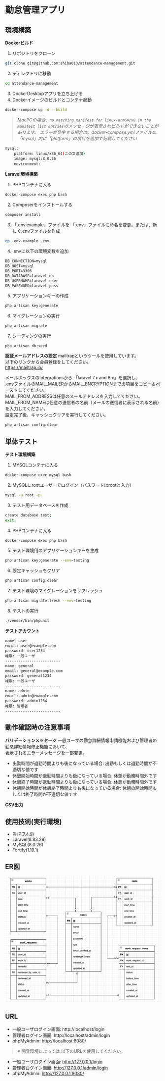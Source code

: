 # 勤怠管理アプリ

## 環境構築
**Dockerビルド**
1. リポジトリをクローン
``` bash
git clone git@github.com:shiba013/attendance-management.git
```
2. ディレクトリに移動
``` bash
cd attendance-management
```
3. DockerDesktopアプリを立ち上げる
4. Dockerイメージのビルドとコンテナ起動
``` bash
docker-compose up -d --build
```

> *MacPCの場合、`no matching manifest for linux/arm64/v8 in the manifest list entries`のメッセージが表示されビルドができないことがあります。
エラーが発生する場合は、docker-compose.ymlファイルの「mysql」内に「platform」の項目を追加で記載してください*
``` bash
mysql:
    platform: linux/x86_64(この文追加)
    image: mysql:8.0.26
    environment:
```

**Laravel環境構築**
1. PHPコンテナに入る
``` bash
docker-compose exec php bash
```
2. Composerをインストールする
``` bash
composer install
```
3. 「.env.example」ファイルを 「.env」ファイルに命名を変更。または、新しく.envファイルを作成
``` bash
cp .env.example .env
```
4. .envに以下の環境変数を追加
``` text
DB_CONNECTION=mysql
DB_HOST=mysql
DB_PORT=3306
DB_DATABASE=laravel_db
DB_USERNAME=laravel_user
DB_PASSWORD=laravel_pass
```
5. アプリケーションキーの作成
``` bash
php artisan key:generate
```
6. マイグレーションの実行
``` bash
php artisan migrate
```
7. シーディングの実行
``` bash
php artisan db:seed
```

**認証メールアドレスの設定**
mailtrapというツールを使用しています。<br>
以下のリンクから会員登録をしてください。<br>
https://mailtrap.io/

メールボックスのIntegrationsから 「laravel 7.x and 8.x」を選択し、<br>
.envファイルのMAIL_MAILERからMAIL_ENCRYPTIONまでの項目をコピー＆ペーストしてください。<br>
MAIL_FROM_ADDRESSは任意のメールアドレスを入力してください。<br>
MAIL_FROM_NAMEは任意の送信者の名前（メールの送信者に表示される名前）を入力してください。<br>
設定完了後、キャッシュクリアを実行してください。<br>
``` bash
php artisan config:clear
```

## 単体テスト
**テスト環境構築**
1. MYSQLコンテナに入る
``` bash
docker-compose exec mysql bash
```
2. MySQLにrootユーザーでログイン（パスワードはrootと入力）
``` bash
mysql -u root -p
```
3. テスト用データベースを作成
``` bash
create database test;
exit;
```
4. PHPコンテナに入る
``` bash
docker-compose exec php bash
```
5. テスト環境用のアプリケーションキーを生成
``` bash
php artisan key:generate --env=testing
```
6. 設定キャッシュをクリア
``` bash
php artisan config:clear
```
7. テスト環境のマイグレーションをリフレッシュ
``` bash
php artisan migrate:fresh --env=testing
```
8. テストの実行
``` bash
./vendor/bin/phpunit
```

**テストアカウント**
``` text
name: user
email: user@example.com
password: user1234
権限: 一般ユーザ
-------------------------
name: general
email: general@example.com
password: general1234
権限: 一般ユーザ
-------------------------
name: admin
email: admin@example.com
password: admin1234
権限: 管理者
-------------------------
```

## 動作確認時の注意事項
**バリデーションメッセージ**
一般ユーザの勤怠詳細情報申請機能および管理者の勤怠詳細情報修正機能において、<br>
表示されるエラーメッセージを一部変更。<br>
- 出勤時間が退勤時間よりも後になっている場合: 出勤もしくは退勤時間が不適切な値です
- 休憩開始時間が退勤時間よりも後になっている場合: 休憩が勤務時間外です
- 休憩終了時間が退勤時間よりも後になっている場合: 休憩が勤務時間外です
- 休憩開始時間が休憩終了時間よりも後になっている場合: 休憩の開始時間もしくは終了時間が不適切な値です

**CSV出力**



## 使用技術(実行環境)
- PHP(7.4.9)
- Laravel(8.83.29)
- MySQL(8.0.26)
- Fortify(1.19.1)

## ER図
![alt](er.png)

## URL
- 一般ユーザログイン画面: http://localhost/login
- 管理者ログイン画面: http://localhost/admin/login
- phpMyAdmin: http://localhost:8080/

> ※ 開発環境によっては 以下のURLを使用してください。
- 一般ユーザログイン画面: http://127.0.0.1/login
- 管理者ログイン画面: http://127.0.0.1/admin/login
- phpMyAdmin: http://127.0.0.1:8080/